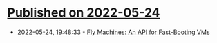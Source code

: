# [Published on 2022-05-24](index.md)

* [2022-05-24, 19:48:33](https://news.ycombinator.com/item?id=31496744) - [Fly Machines: An API for Fast-Booting VMs](https://fly.io/blog/fly-machines/)
